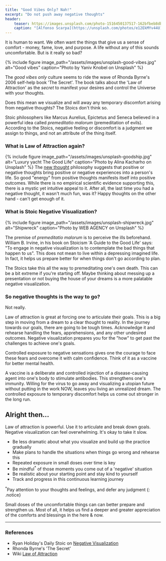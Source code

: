 ```yaml
---
title: "Good Vibes Only? Nah!"
excerpt: "Do not push away negative thoughts"
header:
    teaser: https://images.unsplash.com/photo-1516450137517-162bfbeb8dba?ixlib=rb-1.2.1&ixid=MXwxMjA3fDB8MHxwaG90by1wYWdlfHx8fGVufDB8fHw%3D&auto=format&fit=crop&w=334&q=80
    caption: "[Alfonso Scarpa](https://unsplash.com/photos/e12EkMYv44U)"
---
```

It is human to want. We often want the things that give us a sense of comfort - money, fame, love, and purpose. A life without any of this sounds uncomfortable. But is it really so bad? 

{% include figure image_path="/assets/images/unsplash-good-vibes.jpg" alt="Good vibes" caption="Photo by Yaniv Knobel on Unsplash" %}

The *good vibes only* culture seems to ride the wave of Rhonda Byrne's 2006 self-help book 'The Secret'. The book talks about the 'Law of Attraction' as the *secret* to manifest your desires and control the Universe with your thoughts.

Does this mean we visualize and will away any temporary discomfort arising from negative thoughts? The Stoics don't think so.

Stoic philosophers like Marcus Aurelius, Epictetus and Seneca believed in a powerful idea called *premeditatio malorum* (premeditation of evils). According to the Stoics, negative feeling or discomfort is a judgment we assign to things, and not an attribute of the thing itself.

### What is Law of Attraction again?
{% include figure image_path="/assets/images/unsplash-goodship.jpg" alt="Luxury yacht The Good Life" caption="Photo by Alina Kacharho on Unsplash" %}
The [new thought](https://en.wikipedia.org/wiki/New_Thought) philosophy suggests that positive or negative thoughts bring positive or negative experiences into a person's life. So good "energy" from positive thoughts manifests itself into positive outcomes. While there is no empirical scientific evidence supporting this, there is a mystic yet intuitive appeal to it. After all, the last time you had a negative thought, it wasn't much fun, was it? Happy thoughts on the other hand - can't get enough of it.

### What is Stoic Negative Visualization?
{% include figure image_path="/assets/images/unsplash-shipwreck.jpg" alt="Shipwreck" caption="Photo by WEB AGENCY on Unsplash" %}

The premise of *premeditatio malorum* is to perceive the ills beforehand. William B. Irvine, in his book on Stoicism 'A Guide to the Good Life' says: "To engage in negative visualization is to contemplate the bad things that happen to us". This does not mean to live within a depressing imagined life. In fact, it helps us prepare better for when things don't go according to plan.

The Stoics take this all the way to premeditating one's own death. This can be a bit extreme if you're starting off. Maybe thinking about messing up a presentation or not buying the house of your dreams is a more palatable negative visualization.

### So negative thoughts is the way to go?
Not really. 

Law of attraction is great at forcing one to articulate their goals. This is a big step in moving from a dream to a clear thought to reality. 
In the journey towards our goals, there are going to be tough times. Acknowledge it and rehearse handling the fears, apprehensions, and any other undesired outcomes. Negative visualization prepares you for the "how" to get past the challenges to achieve one's goals. 

Controlled exposure to negative sensations gives one the courage to face these fears and overcome it with calm confidence. Think of it as a vaccine for better mental health.

A vaccine is a deliberate and controlled injection of a disease-causing agent into one's body to stimulate antibodies. This strengthens one's immunity. Willing for the virus to go away and visualizing a utopian future without putting in the work NOW, leaves you living an unrealized dream. The controlled exposure to temporary discomfort helps us come out stronger in the long run.

## Alright then...
Law of attraction is powerful. Use it to articulate and break down goals. Negative visualization can feel overwhelming. It's okay to take it slow.
- Be less dramatic about what you visualize and build up the practice gradually
- Make plans to handle the situations when things go wrong and rehearse this
- Repeated exposure in small doses over time is key
- Be mindful<sup>*</sup> of those moments you come out of a 'negative' situation
- Be realistic about your starting point and stay kind to yourself
- Track and progress in this continuous learning journey

<sup>*</sup>Pay attention to your thoughts and feelings, and defer any judgment
{: .notice}

Small doses of the uncomfortable things can can better prepare and strengthen us. Most of all, it helps us find a deeper and greater appreciation of the comforts and blessings in the here & now.

---
### References
- Ryan Holiday's Daily Stoic on [Negative Visualization](https://dailystoic.com/premeditatio-malorum/)
- Rhonda Byrne's 'The Secret'
- Wiki [Law of Attraction](https://en.wikipedia.org/wiki/Law_of_attraction_(New_Thought))